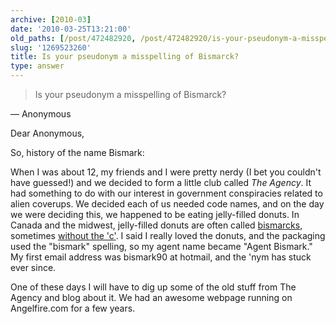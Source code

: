 ```yaml
---
archive: [2010-03]
date: '2010-03-25T13:21:00'
old_paths: [/post/472482920, /post/472482920/is-your-pseudonym-a-misspelling-of-bismarck]
slug: '1269523260'
title: Is your pseudonym a misspelling of Bismarck?
type: answer
---
```


> Is your pseudonym a misspelling of Bismarck?

&mdash; Anonymous

Dear Anonymous,

So, history of the name Bismark:

When I was about 12, my friends and I were pretty nerdy (I bet you
couldn't have guessed!) and we decided to form a little club called *The
Agency*.  It had something to do with our interest in government
conspiracies related to alien coverups.  We decided each of us needed code
names, and on the day we were deciding this, we happened to be eating
jelly-filled donuts.  In Canada and the midwest, jelly-filled donuts are
often called [bismarcks][1], sometimes [without the 'c'][2].  I said
I really loved the donuts, and the packaging used the "bismark" spelling,
so my agent name became "Agent Bismark."  My first email address was
bismark90 at hotmail, and the 'nym has stuck ever since.

One of these days I will have to dig up some of the old stuff from The
Agency and blog about it.  We  had an awesome webpage running on
Angelfire.com for a few years.

[1]: http://en.wikipedia.org/wiki/Berliner_(pastry)
[2]: https://www.dunkindonuts.com/aboutus/nutrition/Product.aspx?Category=donuts&id=DD-507
